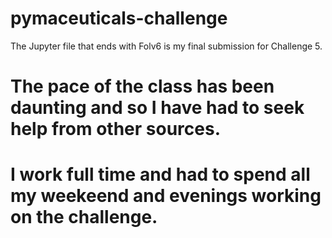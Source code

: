 # pymaceuticals-challenge
The Jupyter file that ends with Folv6 is my final submission for Challenge 5. 
# The pace of the class has been daunting and so I have had to seek help from other sources.
# I work full time and had to spend all my weekeend and evenings working on the challenge.
